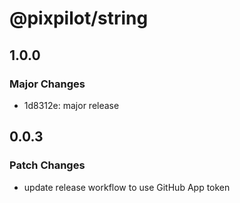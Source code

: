# @pixpilot/string

## 1.0.0

### Major Changes

- 1d8312e: major release

## 0.0.3

### Patch Changes

- update release workflow to use GitHub App token
